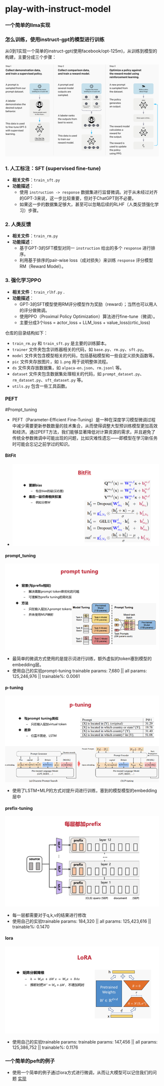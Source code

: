 # play-with-instruct-model

### 一个简单的llma实现


### 怎么训练，使用instruct-gpt的模型进行训练
从0到1实现一个简单的instruct-gpt(使用facebook/opt-125m)，从训练到模型的构建，主要分成三个步骤：

![image-20250223161313683](./pic/1.png)


### 1. 人工标注：SFT (supervised fine-tune)
- **相关文件**：`train_sft.py`
- **功能描述**：
  - 使用 `instruction -> response` 数据集进行监督微调。对于从未经过对齐的GPT-3来说，这一步比较重要，但对于ChatGPT则不必要。
  - 如果这一步的数据集足够大，甚至可以忽略后续的RLHF（人类反馈强化学习）步骤。

### 2. 人类反馈
- **相关文件**：`train_rm.py`
- **功能描述**：
  - 基于GPT-3的SFT模型对同一 `instruction` 给出的多个 `response` 进行排序。
  - 利用基于排序的pair-wise loss（成对损失）来训练 `response` 评分模型RM（Reward Model）。

### 3. 强化学习PPO
- **相关文件**：`train_rlhf.py` .
- **功能描述**：
  - GPT-3的SFT模型使用RM评分模型作为奖励（reward）；当然也可以用人的评分做微调。
  - 使用PPO（Proximal Policy Optimization）算法进行fine-tune（微调）。
  - 主要分成3个loss = actor_loss + LLM_loss + value_loss(crtic_loss)

仓库的目录结构如下：
- `train_rm.py` 和 `train_sft.py` 是主要的训练脚本。
- `trainer` 文件夹包含训练器相关的代码，如 `base.py`、`rm.py`、`sft.py`。
- `model` 文件夹包含模型相关的代码，包括基础模型和一些自定义损失函数等。
- `pic` 文件夹存放图片，如 `1.png` 用于说明整体流程。
- `ds` 文件夹存放数据集，如 `alpaca-en.json`、`rm.jsonl` 等。
- `dataset` 文件夹包含数据集处理相关的代码，如 `prompt_dataset.py`、`rm_dataset.py`、`sft_dataset.py` 等。
- `utils.py` 包含一些工具函数。

### PEFT
#Prompt_tuning
- PEFT（Parameter-Efficient Fine-Tuning）是一种在深度学习模型微调过程中减少需要更新参数数量的技术集合，从而使得调整大型预训练模型更加高效和经济。通过PEFT方法，我们能够显著降低对计算资源的需求，并且避免了传统全参数微调中可能出现的问题，比如灾难性遗忘——即模型在学习新任务时可能会忘记之前学过的知识。
#### BitFit

- ![image-20250302203238276](./pic/2.png)

####  prompt_tuning

![image-20250302203407766](./pic/3.png)

-  最简单的微调方式使用的是提示词进行训练，额外虚拟的token塞到模型的embedding层。
-  使用自己的实验prompt-tuning trainable params: 7,680 || all params: 125,246,976 || trainable%: 0.0061
####  p-tuning

![image-20250302204356406](./pic/6.png)

- 使用了LSTM+MLP的方式对提升词进行训练，塞到的模型模型的embedding层中

#### prefix-tuning

![image-20250302203523639](./pic/4.png)

- 每一层都需要对于q,k,v的结果进行修改
- 使用自己的实验trainable params: 184,320 || all params: 125,423,616 || trainable%: 0.1470


#### lora
![image-20250302204218591](./pic/5.png)

- 使用自己的实验trainable params: trainable params: 147,456 || all params: 125,386,752 || trainable%: 0.1176


### 一个简单的peft的例子
- 使用一个简单的例子通过lora方式进行微调，从而让大模型可以记住我们的问题 [实现](https://github.com/HuichuanLI/play-with-instruct-model/blob/main/ChatGLM2_AdaLoRA.ipynb)
